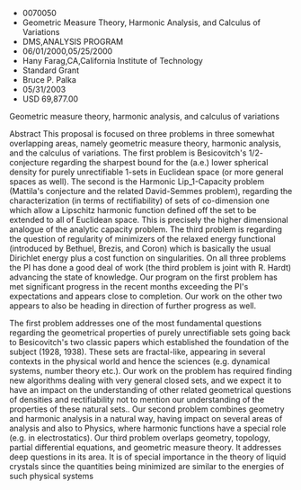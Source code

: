 
* 0070050
* Geometric Measure Theory, Harmonic Analysis, and Calculus of Variations
* DMS,ANALYSIS PROGRAM
* 06/01/2000,05/25/2000
* Hany Farag,CA,California Institute of Technology
* Standard Grant
* Bruce P. Palka
* 05/31/2003
* USD 69,877.00

Geometric measure theory, harmonic analysis, and calculus of variations

Abstract This proposal is focused on three problems in three somewhat
overlapping areas, namely geometric measure theory, harmonic analysis, and the
calculus of variations. The first problem is Besicovitch's 1/2- conjecture
regarding the sharpest bound for the (a.e.) lower spherical density for purely
unrectifiable 1-sets in Euclidean space (or more general spaces as well). The
second is the Harmonic Lip_1-Capacity problem (Mattila's conjecture and the
related David-Semmes problem), regarding the characterization (in terms of
rectifiability) of sets of co-dimension one which allow a Lipschitz harmonic
function defined off the set to be extended to all of Euclidean space. This is
precisely the higher dimensional analogue of the analytic capacity problem. The
third problem is regarding the question of regularity of minimizers of the
relaxed energy functional (introduced by Bethuel, Brezis, and Coron) which is
basically the usual Dirichlet energy plus a cost function on singularities. On
all three problems the PI has done a good deal of work (the third problem is
joint with R. Hardt) advancing the state of knowledge. Our program on the first
problem has met significant progress in the recent months exceeding the PI's
expectations and appears close to completion. Our work on the other two appears
to also be heading in direction of further progress as well.

The first problem addresses one of the most fundamental questions regarding the
geometrical properties of purely unrectifiable sets going back to Besicovitch's
two classic papers which established the foundation of the subject (1928, 1938).
These sets are fractal-like, appearing in several contexts in the physical world
and hence the sciences (e.g. dynamical systems, number theory etc.). Our work on
the problem has required finding new algorithms dealing with very general closed
sets, and we expect it to have an impact on the understanding of other related
geometrical questions of densities and rectifiability not to mention our
understanding of the properties of these natural sets.. Our second problem
combines geometry and harmonic analysis in a natural way, having impact on
several areas of analysis and also to Physics, where harmonic functions have a
special role (e.g. in electrostatics). Our third problem overlaps geometry,
topology, partial differential equations, and geometric measure theory. It
addresses deep questions in its area. It is of special importance in the theory
of liquid crystals since the quantities being minimized are similar to the
energies of such physical systems
